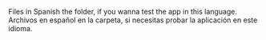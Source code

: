 Files in Spanish the folder, if you wanna test the app in this language.
Archivos en español en la carpeta, si necesitas probar la aplicación en este idioma.
